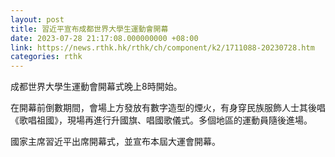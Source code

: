 ```yaml
---
layout: post
title: 習近平宣布成都世界大學生運動會開幕
date: 2023-07-28 21:17:08.000000000 +08:00
link: https://news.rthk.hk/rthk/ch/component/k2/1711088-20230728.htm
categories: rthk
---
```


成都世界大學生運動會開幕式晚上8時開始。

在開幕前倒數期間，會場上方發放有數字造型的煙火，有身穿民族服飾人士其後唱《歌唱祖國》，現場再進行升國旗、唱國歌儀式。多個地區的運動員隨後進場。

國家主席習近平出席開幕式，並宣布本屆大運會開幕。
